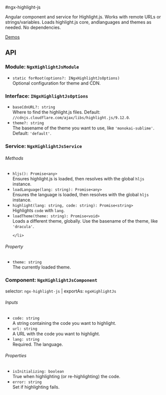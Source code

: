 
#ngx-highlight-js

Angular component and service for Highlight.js. Works with remote URLs or strings/variables. Loads highlight.js core, andlanguages and themes as needed. No dependencies.

[Demos](https://nowzoo.github.io/ngx-highlight-js/index.html)

## API
<section>
  <h3>Module: <code>NgxHighlightJsModule</code></h3>

  <ul class="list-unstyled">
    <li>
      <code>static forRoot(options?: INgxHighlightJsOptions)</code>
      <br>
      Optional configuration for theme and CDN.
    </li>
  </ul>
</section>
<section>
  <h3>Interface: <code>INgxHighlightJsOptions</code></h3>
  <ul class="list-unstyled">
    <li>
      <code>baseCdnURL?: string</code>
      <br>
      Where to find the highlight.js files. Default: <code>//cdnjs.cloudflare.com/ajax/libs/highlight.js/9.12.0</code>.
    </li>
    <li>
      <code>theme?: string</code>
      <br>
      The basename of the theme you want to use, like <code>'monokai-sublime'</code>. Default: <code>'default'</code>.
    </li>
  </ul>

</section>
<section>
  <h3>Service: <code>NgxHighlightJsService</code></h3>

  <h6>Methods</h6>
  <ul class="list-unstyled">
    <li>
      <code>hljs(): Promise&lt;any&gt;</code>
      <br>
      Ensures highlight.js is loaded, then resolves with the global
      <code>hljs</code> instance.
    </li>
    <li>
      <code>loadLanguage(lang: string): Promise&lt;any&gt;</code>
      <br>
      Ensures the language is loaded, then resolves with the global
      <code>hljs</code> instance.
    </li>
    <li>
      <code>highlight(lang: string, code: string): Promise&lt;string&gt;</code>
      <br>
      Highlights <code>code</code> with <code>lang</code>.
    </li>
    <li>
      <code>loadTheme(theme: string): Promise&lt;void&gt;</code>
      <br>
      Loads a different theme, globally. Use the basename of the theme, like <code>'dracula'</code>.

    </li>

  </ul>
  <h6>Property</h6>
  <ul class="list-unstyled">
    <li>
      <code>theme: string</code>
      <br>
      The currently loaded theme.
    </li>
  </ul>

</section>
<section>
  <h3>Component: <code>NgxHighlightJsComponent</code></h3>
  <p>
    selector: <code>ngx-highlight-js</code> | exportAs: <code>ngxHighlightJs</code>
  </p>
  <h6>Inputs</h6>
  <ul class="list-unstyled">
    <li>
      <code>code: string</code>
      <br>
      A string containing the code you want to highlight.
    </li>
    <li>
      <code>url: string</code>
      <br>
      A URL with the code you want to highlight.
    </li>
    <li>
      <code>lang: string</code>
      <br>
      Required. The language.
    </li>
  </ul>
  <h6>Properties</h6>
  <ul class="list-unstyled">
    <li>
      <code>isInitializing: boolean</code>
      <br>
      True when highlighting (or re-highlighting) the code.
    </li>
    <li>
      <code>error: string</code>
      <br>
      Set if highlighting fails.
    </li>
  </ul>

</section>
